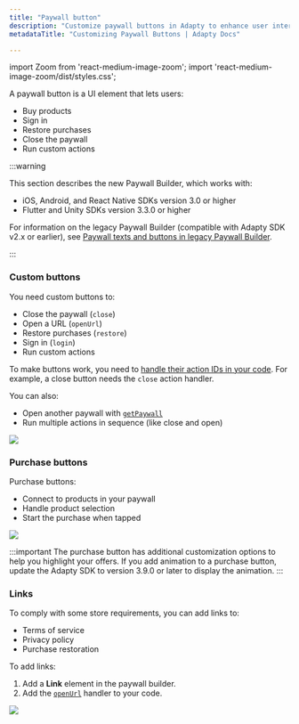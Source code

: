 ```yaml
---
title: "Paywall button"
description: "Customize paywall buttons in Adapty to enhance user interactions and increase conversions."
metadataTitle: "Customizing Paywall Buttons | Adapty Docs"

---
```


<!--- paywall-buttons.md ---> 

import Zoom from 'react-medium-image-zoom';
import 'react-medium-image-zoom/dist/styles.css';

A paywall button is a UI element that lets users:
- Buy products
- Sign in
- Restore purchases
- Close the paywall
- Run custom actions

:::warning

This section describes the new Paywall Builder, which works with:
- iOS, Android, and React Native SDKs version 3.0 or higher
- Flutter and Unity SDKs version 3.3.0 or higher

For information on the legacy Paywall Builder (compatible with Adapty SDK v2.x or earlier), see [Paywall texts and buttons in legacy Paywall Builder](paywall-texts-and-buttons).

:::

### Custom buttons
You need custom buttons to:
- Close the paywall (`close`)
- Open a URL (`openUrl`)
- Restore purchases (`restore`)
- Sign in (`login`)
- Run custom actions

To make buttons work, you need to [handle their action IDs in your code](handling-pb-paywall-events.md). For example, a close button needs the `close` action handler.

You can also:
- Open another paywall with [`getPaywall`](get-pb-paywalls.md)
- Run multiple actions in sequence (like close and open)

<Zoom>
  <img src={require('./img/pb-custom-button.webp').default}
  style={{
    border: '1px solid #727272', /* border width and color */
    width: '700px', /* image width */
    display: 'block', /* for alignment */
    margin: '0 auto' /* center alignment */
  }}
/>
</Zoom>

### Purchase buttons
Purchase buttons:
- Connect to products in your paywall
- Handle product selection
- Start the purchase when tapped

<Zoom>
  <img src={require('./img/purchase-button.webp').default}
  style={{
    border: '1px solid #727272', /* border width and color */
    width: '700px', /* image width */
    display: 'block', /* for alignment */
    margin: '0 auto' /* center alignment */
  }}
/>
</Zoom>

:::important
The purchase button has additional customization options to help you highlight your offers. If you add animation to a purchase button, update the Adapty SDK to version 3.9.0 or later to display the animation.
:::

### Links
To comply with some store requirements, you can add links to:
- Terms of service
- Privacy policy
- Purchase restoration

To add links:
1. Add a **Link** element in the paywall builder.
2. Add the [`openUrl`](handling-pb-paywall-events.md) handler to your code.


<Zoom>
  <img src={require('./img/pb-links.webp').default}
  style={{
    border: '1px solid #727272', /* border width and color */
    width: '700px', /* image width */
    display: 'block', /* for alignment */
    margin: '0 auto' /* center alignment */
  }}
/>
</Zoom>